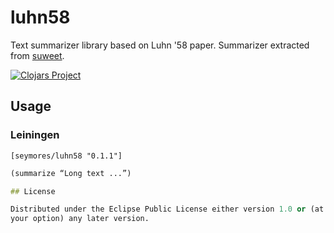 # luhn58

Text summarizer library based on Luhn '58 paper.
Summarizer extracted from [suweet](https://github.com/bass3m/suweet).

[![Clojars Project](http://clojars.org/luhn58/latest-version.svg)](http://clojars.org/seymores/luhn58)

## Usage

### Leiningen

```
[seymores/luhn58 "0.1.1"]
```

```clojure
(summarize “Long text ...”)

## License

Distributed under the Eclipse Public License either version 1.0 or (at
your option) any later version.

